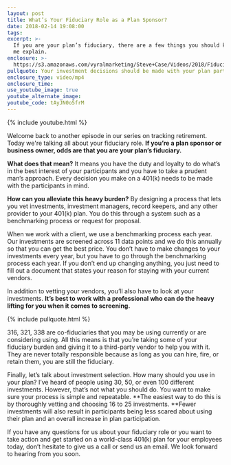 ```yaml
---
layout: post
title: What’s Your Fiduciary Role as a Plan Sponsor?
date: 2018-02-14 19:08:00
tags:
excerpt: >-
  If you are your plan’s fiduciary, there are a few things you should know. Let
  me explain.
enclosure: >-
  https://s3.amazonaws.com/vyralmarketing/Steve+Case/Videos/2018/Fiduciary+Role+-+Michigan+401K+Advisors.mp4
pullquote: Your investment decisions should be made with your plan participants in mind.
enclosure_type: video/mp4
enclosure_time:
use_youtube_image: true
youtube_alternate_image:
youtube_code: tAyJN0o5frM
---
```


{% include youtube.html %}

Welcome back to another episode in our series on tracking retirement. Today we're talking all about your fiduciary role. **If you’re a plan sponsor or business owner, odds are that you are your plan’s fiduciary.**

**What does that mean?** It means you have the duty and loyalty to do what’s in the best interest of your participants and you have to take a prudent man’s approach. Every decision you make on a 401(k) needs to be made with the participants in mind.

**How can you alleviate this heavy burden?** By designing a process that lets you vet investments, investment managers, record keepers, and any other provider to your 401(k) plan. You do this through a system such as a benchmarking process or request for proposal.

When we work with a client, we use a benchmarking process each year. Our investments are screened across 11 data points and we do this annually so that you can get the best price. You don’t have to make changes to your investments every year, but you have to go through the benchmarking process each year. If you don’t end up changing anything, you just need to fill out a document that states your reason for staying with your current vendors.

In addition to vetting your vendors, you’ll also have to look at your investments. **I******t**’s best to work with a professional who can do the heavy lifting for you when it comes to screening.**

{% include pullquote.html %}

316, 321, 338 are co-fiduciaries that you may be using currently or are considering using. All this means is that you’re taking some of your fiduciary burden and giving it to a third-party vendor to help you with it. They are never totally responsible because as long as you can hire, fire, or retain them, you are still the fiduciary.

Finally, let’s talk about investment selection. How many should you use in your plan? I’ve heard of people using 30, 50, or even 100 different investments. However, that’s not what you should do. You want to make sure your process is simple and repeatable. **The easiest way to do this is by thoroughly vetting and choosing 16 to 25 investments.&nbsp;**Fewer investments will also result in participants being less scared about using their plan and an overall increase in plan participation.

If you have any questions for us about your fiduciary role or you want to take action and get started on a world-class 401(k) plan for your employees today, don’t hesitate to give us a call or send us an email. We look forward to hearing from you soon.
